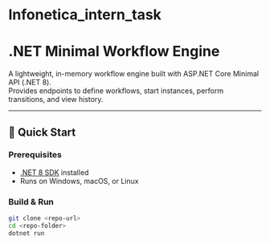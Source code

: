 # Infonetica_intern_task

# .NET Minimal Workflow Engine

A lightweight, in-memory workflow engine built with ASP.NET Core Minimal API (.NET 8).  
Provides endpoints to define workflows, start instances, perform transitions, and view history.

---

## 🚀 Quick Start

### Prerequisites
- [.NET 8 SDK](https://dotnet.microsoft.com/download/dotnet/8.0) installed
- Runs on Windows, macOS, or Linux

### Build & Run

```bash
git clone <repo-url>
cd <repo-folder>
dotnet run

